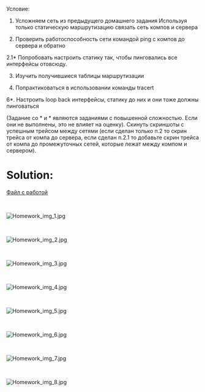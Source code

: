 Условие:

1. Усложняем сеть из предыдущего домашнего задания
Используя только статическую маршрутизацию связать сеть компов и сервера

2. Проверить работоспособность сети командой ping с компов до сервера и обратно

2.1* Попробовать настроить статику так, чтобы пинговались все интерфейсы отовсюду.

3. Изучить получившиеся таблицы маршрутизации

4. Попрактиковаться в использовании команды tracert

6*. Настроить loop back интерфейсы, статику до них и они тоже должны пинговаться

(Задание со * и * являются заданиями с повышенной сложностью. Если они не выполнены, это не влияет на оценку).
Скинуть скриншоты с успешным трейсом между сетями (если сделан только п.2 то скрин трейса от компа до сервера, если сделан п.2.1 то добавьте скрин трейса от компа до промежуточных сетей, которые лежат между компом и сервером).

# Solution:
[Файл с работой](s3_homework.pkt)

<br>

![Homework_img_1.jpg](Homework_img_1.jpg)

<br>

![Homework_img_2.jpg](Homework_img_2.jpg)

<br>

![Homework_img_3.jpg](Homework_img_3.jpg)

<br>

![Homework_img_4.jpg](Homework_img_4.jpg)

<br>

![Homework_img_5.jpg](Homework_img_5.jpg)

<br>

![Homework_img_6.jpg](Homework_img_6.jpg)

<br>

![Homework_img_7.jpg](Homework_img_7.jpg)

<br>

![Homework_img_8.jpg](Homework_img_8.jpg)